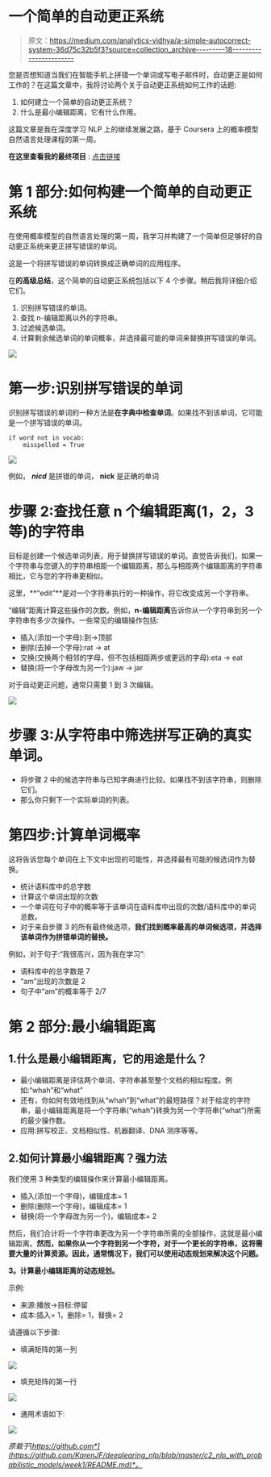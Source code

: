 # 一个简单的自动更正系统

> 原文：<https://medium.com/analytics-vidhya/a-simple-autocorrect-system-36d75c32b5f3?source=collection_archive---------18----------------------->

您是否想知道当我们在智能手机上拼错一个单词或写电子邮件时，自动更正是如何工作的？在这篇文章中，我将讨论两个关于自动更正系统如何工作的话题:

1.  如何建立一个简单的自动更正系统？
2.  什么是最小编辑距离，它有什么作用。

这篇文章是我在深度学习 NLP 上的继续发展之路，基于 Coursera 上的概率模型自然语言处理课程的第一周。

**在这里查看我的最终项目** : [点击链接](https://github.com/KarenJF/deeplearing_nlp/tree/master/c2_nlp_with_probabilistic_models/week1/assignment1)

# 第 1 部分:如何构建一个简单的自动更正系统

在使用概率模型的自然语言处理的第一周，我学习并构建了一个简单但足够好的自动更正系统来更正拼写错误的单词。

这是一个将拼写错误的单词转换成正确单词的应用程序。

在**的高级总结**，这个简单的自动更正系统包括以下 4 个步骤。稍后我将详细介绍它们。

1.  识别拼写错误的单词。
2.  查找 n-编辑距离以外的字符串。
3.  过滤候选单词。
4.  计算剩余候选单词的单词概率，并选择最可能的单词来替换拼写错误的单词。

![](img/0720e71208b6d3f4266622be1140090e.png)

# 第一步:识别拼写错误的单词

识别拼写错误的单词的一种方法是**在字典中检查单词**。如果找不到该单词，它可能是一个拼写错误的单词。

```
if word not in vocab:
    misspelled = True
```

![](img/8e8878a4a0757fbf1074fe82b44dbb16.png)

例如， ***nicd*** 是拼错的单词， **nick** 是正确的单词

# 步骤 2:查找任意 n 个编辑距离(1，2，3 等)的字符串

目标是创建一个候选单词列表，用于替换拼写错误的单词。直觉告诉我们，如果一个字符串与您键入的字符串相距一个编辑距离，那么与相距两个编辑距离的字符串相比，它与您的字符串更相似。

这里，**“edit”**是对一个字符串执行的一种操作，将它改变成另一个字符串。

“编辑”距离计算这些操作的次数。例如，**n-编辑距离**告诉你从一个字符串到另一个字符串有多少次操作。一些常见的编辑操作包括:

*   插入(添加一个字母):到->顶部
*   删除(去掉一个字母):rat -> at
*   交换(交换两个相邻的字母，但不包括相距两步或更远的字母):eta -> eat
*   替换(将一个字母改为另一个):jaw -> jar

对于自动更正问题，通常只需要 1 到 3 次编辑。

![](img/095ceb90419cc382b32e5941d6285c3c.png)

# 步骤 3:从字符串中筛选拼写正确的真实单词。

*   将步骤 2 中的候选字符串与已知字典进行比较。如果找不到该字符串，则删除它们。
*   那么你只剩下一个实际单词的列表。

# 第四步:计算单词概率

这将告诉您每个单词在上下文中出现的可能性，并选择最有可能的候选词作为替换。

*   统计语料库中的总字数
*   计算这个单词出现的次数
*   一个单词在句子中的概率等于该单词在语料库中出现的次数/语料库中的单词总数。
*   对于来自步骤 3 的所有最终候选项，**我们找到概率最高的单词候选项，并选择该单词作为拼错单词的替换。**

例如，对于句子:“我很高兴，因为我在学习”:

*   语料库中的总字数是 7
*   “am”出现的次数是 2
*   句子中“am”的概率等于 2/7

# 第 2 部分:最小编辑距离

## 1.什么是最小编辑距离，它的用途是什么？

*   最小编辑距离是评估两个单词、字符串甚至整个文档的相似程度。例如:“whah”和“what”
*   还有，你如何有效地找到从“whah”到“what”的最短路径？对于给定的字符串，最小编辑距离是将一个字符串(“whah”)转换为另一个字符串(“what”)所需的最少操作数。
*   应用:拼写校正、文档相似性、机器翻译、DNA 测序等等。

## 2.如何计算最小编辑距离？强力法

我们使用 3 种类型的编辑操作来计算最小编辑距离。

*   插入(添加一个字母)，编辑成本= 1
*   删除(删除一个字母)，编辑成本= 1
*   替换(将一个字母改为另一个)，编辑成本= 2

然后，我们合计将一个字符串更改为另一个字符串所需的全部操作，这就是最小编辑距离。**然而，如果你从一个字符到另一个字符，对于一个更长的字符串，这将需要大量的计算资源。因此，通常情况下，我们可以使用动态规划来解决这个问题。**

**3。计算最小编辑距离的动态规划。**

示例:

*   来源:播放->目标:停留
*   成本:插入= 1，删除= 1，替换= 2

请遵循以下步骤:

*   填满矩阵的第一列

![](img/1d2fa0e3e1c55c12a0ca55c1d609bc7b.png)

*   填充矩阵的第一行

![](img/74f2a6a5b6cc60fd947cfa1bc0765baf.png)

*   通用术语如下:

![](img/13107a0f29d4de57bf1bdb7beb546ed7.png)

*原载于*[*https://github.com*](https://github.com/KarenJF/deeplearing_nlp/blob/master/c2_nlp_with_probabilistic_models/week1/README.md)*。*
